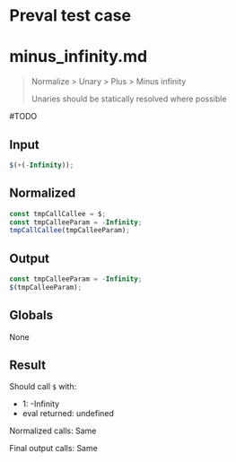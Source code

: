 # Preval test case

# minus_infinity.md

> Normalize > Unary > Plus > Minus infinity
>
> Unaries should be statically resolved where possible

#TODO

## Input

`````js filename=intro
$(+(-Infinity));
`````

## Normalized

`````js filename=intro
const tmpCallCallee = $;
const tmpCalleeParam = -Infinity;
tmpCallCallee(tmpCalleeParam);
`````

## Output

`````js filename=intro
const tmpCalleeParam = -Infinity;
$(tmpCalleeParam);
`````

## Globals

None

## Result

Should call `$` with:
 - 1: -Infinity
 - eval returned: undefined

Normalized calls: Same

Final output calls: Same
